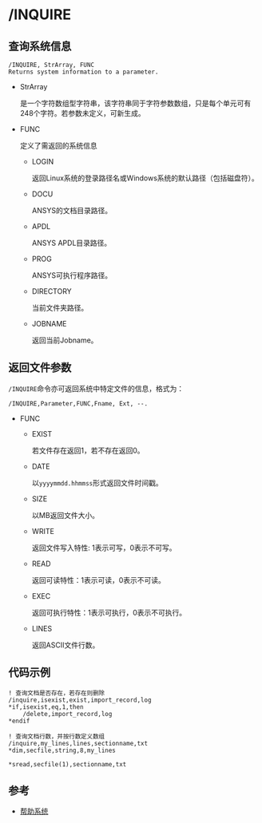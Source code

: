 # /INQUIRE

## 查询系统信息

```
/INQUIRE, StrArray, FUNC
Returns system information to a parameter.
```
- StrArray

    是一个字符数组型字符串，该字符串同于字符参数数组，只是每个单元可有
    248个字符。若参数未定义，可新生成。

- FUNC

    定义了需返回的系统信息

  + LOGIN

    返回Linux系统的登录路径名或Windows系统的默认路径（包括磁盘符）。

  + DOCU

    ANSYS的文档目录路径。

  + APDL

    ANSYS APDL目录路径。

  + PROG

    ANSYS可执行程序路径。

  + DIRECTORY

    当前文件夹路径。

  + JOBNAME

    返回当前Jobname。
  
## 返回文件参数

`/INQUIRE`命令亦可返回系统中特定文件的信息，格式为：

```
/INQUIRE,Parameter,FUNC,Fname, Ext, --. 
```

- FUNC

  + EXIST

    若文件存在返回1，若不存在返回0。

  + DATE

    以`yyyymmdd.hhmmss`形式返回文件时间戳。

  + SIZE

    以MB返回文件大小。

  + WRITE
  
    返回文件写入特性: 1表示可写，0表示不可写。

  + READ

    返回可读特性：1表示可读，0表示不可读。

  + EXEC

    返回可执行特性：1表示可执行，0表示不可执行。

  + LINES

    返回ASCII文件行数。
    
## 代码示例

```
! 查询文档是否存在，若存在则删除
/inquire,isexist,exist,import_record,log
*if,isexist,eq,1,then
    /delete,import_record,log
*endif

! 查询文档行数，并按行数定义数组
/inquire,my_lines,lines,sectionname,txt
*dim,secfile,string,8,my_lines

*sread,secfile(1),sectionname,txt
```
  

## 参考

- [帮助系统](http://www.mm.bme.hu/~gyebro/files/ans_help_v182/ans_cmd/Hlp_C_INQUIRE.html)
